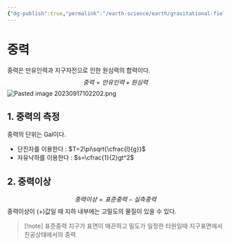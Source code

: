 ```yaml
---
{"dg-publish":true,"permalink":"/earth-science/earth/gravitational-field/","tags":["earth"]}
---
```


# 중력
중력은 만유인력과 지구자전으로 인한 원심력의 합력이다.
$$중력=만유인력+원심력$$
![Pasted image 20230917102202.png](/img/user/attatchments/Pasted%20image%2020230917102202.png)
## 1. 중력의 측정
중력의 단위는 Gal이다.
- 단진자를 이용한다 : $T=2\pi\sqrt{\cfrac{l}{g}}$
- 자유낙하를 이용한다 : $s=\cfrac{1}{2}gt^2$
## 2. 중력이상
$$중력이상=표준 중력-실측 중력$$
중력이상이 (+)값일 때 지하 내부에는 고밀도의 물질이 있을 수 있다.
>[!note] 표준중력
>지구가 표면이 매끈하고 밀도가 일정한 타원일때 지구표면에서 진공상태에서의 중력